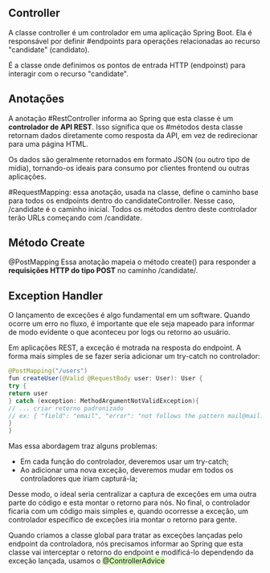 ## Controller
A classe controller é um controlador em uma aplicação Spring Boot. Ela é responsável por definir #endpoints para operações relacionadas ao recurso "candidate" (candidato).

É a classe onde definimos os pontos de entrada HTTP (endpoinst) para interagir com o recurso "candidate". 

## Anotações
A anotação #RestController informa ao Spring que esta classe é um **controlador de API REST**. Isso significa que os #métodos desta classe retornam dados diretamente como resposta da API, em vez de redirecionar para uma página HTML. 

Os dados são geralmente retornados em formato JSON (ou outro tipo de mídia), tornando-os ideais para consumo por clientes frontend ou outras aplicações. 

#RequestMapping: essa anotação, usada na classe, define o caminho base para todos os endpoints dentro do candidateController. Nesse caso, /candidate é o caminho inicial.  Todos os métodos dentro deste controlador terão URLs começando com /candidate.

## Método Create
@PostMapping
Essa anotação mapeia o método create() para responder a **requisições HTTP do tipo POST** no caminho /candidate/.

## Exception Handler
O lançamento de exceções é algo fundamental em um software. Quando ocorre um erro no fluxo, é importante que ele seja mapeado para informar de modo evidente o que aconteceu por logs ou retorno ao usuário.

Em aplicações REST, a exceção é motrada na resposta do endpoint. A forma mais simples de se fazer seria adicionar um try-catch no controlador:
```java
@PostMapping("/users")  
fun createUser(@Valid @RequestBody user: User): User {  
try {  
return user  
} catch (exception: MethodArgumentNotValidException){  
// ... criar retorno padronizado  
// ex: { "field": "email", "error": "not follows the pattern mail@mail.com" }  
}  
}
```
Mas essa abordagem traz alguns problemas:
- Em cada função do controlador, deveremos usar um try-catch;
- Ao adicionar uma nova exceção, deveremos mudar em todos os controladores que iriam capturá-la;

Desse modo, o ideal seria centralizar a captura de exceções em uma outra parte do código e esta montar o retorno para nós. No final, o controlador ficaria com um código mais simples e, quando ocorresse a exceção, um controlador específico de exceções iria montar o retorno para gente. 

Quando criamos a classe global para tratar as exceções lançadas pelo endpoint da controladora, nós precisamos informar ao Spring que esta classe vai interceptar o retorno do endpoint e modificá-lo dependendo da exceção lançada, usamos o <span style="background:#d3f8b6">@ControllerAdvice</span> 